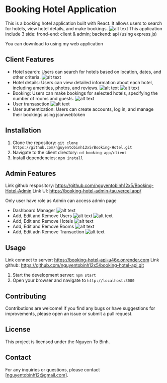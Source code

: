 # Booking Hotel Application

This is a booking hotel application built with React. It allows users to search for hotels, view hotel details, and make bookings.
![alt text](./images/UI.png)
This application include 3 side: frond-end: client & admin; backend: api (using express.js)

You can download to using my web application

## Client Features

- Hotel search: Users can search for hotels based on location, dates, and other criteria.
  ![alt text](./images/image.png)
- Hotel details: Users can view detailed information about each hotel, including amenities, photos, and reviews.
  ![alt text](./images/image-1.png)
  ![alt text](./images/image-2.png)
- Booking: Users can make bookings for selected hotels, specifying the number of rooms and guests.
  ![alt text](./images/image-3.png)
- User transasction
  ![alt text](./images/image-4.png)
- User authentication: Users can create accounts, log in, and manage their bookings using jsonwebtoken

## Installation

1. Clone the repository: `git clone https://github.com/nguyentobinh12x5/Booking-Hotel.git`
2. Navigate to the client directory: `cd booking-app/client`
3. Install dependencies: `npm install`

## Admin Features

Link github respository: https://github.com/nguyentobinh12x5/Booking-Hotel-Admin
Link UI: https://booking-hotel-admin-tau.vercel.app/

Only user have role as Admin can access admin page

- Dashboard Manager
  ![alt text](./images/image-5.png)
- Add, Edit and Remove Users
  ![alt text](./images/image-6.png)
  ![alt text](./images/image-7.png)
- Add, Edit and Remove Hotels
  ![alt text](./images/image-8.png)
- Add, Edit and Remove Rooms
  ![alt text](./images/image-9.png)
- Add, Edit adn Remove Transaction
  ![alt text](./images/image-10.png)

## Usage

Link connect to server: https://booking-hotel-api-u46x.onrender.com
Link github: https://github.com/nguyentobinh12x5/booking-hotel-api.git

1. Start the development server: `npm start`
2. Open your browser and navigate to `http://localhost:3000`

## Contributing

Contributions are welcome! If you find any bugs or have suggestions for improvements, please open an issue or submit a pull request.

## License

This project is licensed under the Nguyen To Binh.

## Contact

For any inquiries or questions, please contact [nguyentobinh12@gmail.com].

